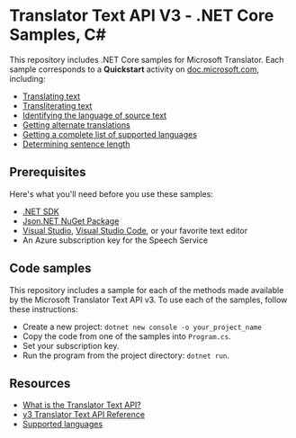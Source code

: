 # Translator Text API V3 - .NET Core Samples, C#

This repository includes .NET Core samples for Microsoft Translator. Each sample corresponds to a **Quickstart** activity on [doc.microsoft.com](https://docs.microsoft.com/azure/cognitive-services/translator/), including:

* [Translating text](https://docs.microsoft.com/azure/cognitive-services/translator/quickstart-csharp-translate)
* [Transliterating text](https://docs.microsoft.com/azure/cognitive-services/translator/quickstart-csharp-transliterate)
* [Identifying the language of source text](https://docs.microsoft.com/azure/cognitive-services/translator/quickstart-csharp-detect)
* [Getting alternate translations](https://docs.microsoft.com/azure/cognitive-services/translator/quickstart-csharp-dictionary)
* [Getting a complete list of supported languages](https://docs.microsoft.com/azure/cognitive-services/translator/quickstart-csharp-languages)
* [Determining sentence length](https://docs.microsoft.com/azure/cognitive-services/translator/quickstart-csharp-sentences)

## Prerequisites

Here's what you'll need before you use these samples:

* [.NET SDK](https://www.microsoft.com/net/learn/dotnet/hello-world-tutorial)
* [Json.NET NuGet Package](https://www.nuget.org/packages/Newtonsoft.Json/)
* [Visual Studio](https://visualstudio.microsoft.com/downloads/), [Visual Studio Code](https://code.visualstudio.com/download), or your favorite text editor
* An Azure subscription key for the Speech Service

## Code samples

This repository includes a sample for each of the methods made available by the Microsoft Translator Text API v3. To use each of the samples, follow these instructions:

* Create a new project: `dotnet new console -o your_project_name`
* Copy the code from one of the samples into `Program.cs`.
* Set your subscription key.
* Run the program from the project directory: `dotnet run`.

## Resources

* [What is the Translator Text API?](https://docs.microsoft.com/azure/cognitive-services/translator/translator-info-overview)
* [v3 Translator Text API Reference](https://docs.microsoft.com/azure/cognitive-services/translator/)
* [Supported languages](https://docs.microsoft.com/azure/cognitive-services/translator/language-support)

